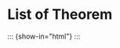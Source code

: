 # List of Theorem

::: {show-in="html"}
<object data="202406070931-ListOfTheorem.pdf" type="application/pdf" width="100%" height=1050></object>
:::
